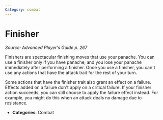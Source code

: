 ```yaml
---
Category: combat
---
```

# Finisher  
*Source: Advanced Player's Guide p. 267*  

Finishers are spectacular finishing moves that use your panache. You can use a finisher only if you have panache, and you lose your panache immediately after performing a finisher. Once you use a finisher, you can't use any actions that have the attack trait for the rest of your turn.

Some actions that have the finisher trait also grant an effect on a failure. Effects added on a failure don't apply on a critical failure. If your finisher action succeeds, you can still choose to apply the failure effect instead. For example, you might do this when an attack deals no damage due to resistance.

- **Categories**: Combat